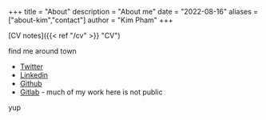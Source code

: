 +++
title = "About"
description = "About me"
date = "2022-08-16"
aliases = ["about-kim","contact"]
author = "Kim Pham"
+++


[CV notes]({{< ref "/cv" >}} "CV")

find me around town

* [Twitter](https://twitter.com/tolloid)
* [Linkedin](https://www.linkedin.com/in/kim-pham-a9ba8030/)
* [Github](https://github.com/kimpham54)
* [Gitlab](https://gitlab.gwdg.de/kpham) - much of my work here is not public

yup